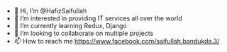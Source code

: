 - 👋 Hi, I’m @HafizSaifullah
- 👀 I’m interested in providing IT services all over the world
- 🌱 I’m currently learning Redux, Django
- 💞️ I’m looking to collaborate on multiple projects
- 📫 How to reach me https://www.facebook.com/saifullah.bandukda.3/

<!---
HafizSaifullah/HafizSaifullah is a ✨ special ✨ repository because its `README.md` (this file) appears on your GitHub profile.
You can click the Preview link to take a look at your changes.
--->
